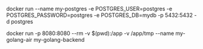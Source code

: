 docker run --name my-postgres -e POSTGRES_USER=postgres -e POSTGRES_PASSWORD=postgres -e POSTGRES_DB=mydb -p 5432:5432 -d postgres

docker run -p 8080:8080 --rm -v $(pwd):/app -v /app/tmp --name my-golang-air my-golang-backend
